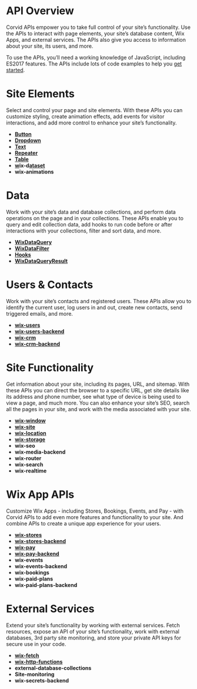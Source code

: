 
# API Overview

Corvid APIs empower you to take full control of your site’s functionality. Use the APIs to interact with page elements, your site’s database content, Wix Apps, and external services. The APIs also give you access to information about your site, its users, and more.

To use the APIs, you’ll need a working knowledge of JavaScript, including ES2017 features. The APIs include lots of code examples to help you [get started](https://www.wix.com/corvid/reference/GettingStarted.html).


# Site Elements

Select and control your page and site elements. With these APIs you can customize styling, create animation effects, add events for visitor interactions, and add more control to enhance your site’s functionality.



*   **[Button](https://www.wix.com/corvid/reference/$w.Button.html)**
*   **[Dropdown](https://www.wix.com/corvid/reference/$w.Dropdown.html)**
*   **[Text](https://www.wix.com/corvid/reference/$w.Text.html)**
*   **[Repeater](https://www.wix.com/corvid/reference/$w.Repeater.html)**
*   **[Table](https://www.wix.com/corvid/reference/$w.Table.html)**
*   **[w](https://www.wix.com/corvid/reference/$w.Table.html)ix-d[ataset](https://www.wix.com/corvid/reference/wix-dataset.Dataset.html)**
*   **wix-animations**


# Data

Work with your site’s data and database collections, and perform data operations on the page and in your collections. These APIs enable you to query and edit collection data, add hooks to run code before or after interactions with your collections, filter and sort data, and more.



*   **[WixDataQuery](https://www.wix.com/corvid/reference/wix-data.WixDataQuery.html)**
*   **[WixDataFilter](https://www.wix.com/corvid/reference/wix-data.WixDataFilter.html)**
*   **[Hooks](https://www.wix.com/corvid/reference/wix-data.Hooks.html)**
*   **[WixDataQueryResult](https://www.wix.com/corvid/reference/wix-data.WixDataQueryResult.html)**


# Users & Contacts

Work with your site’s contacts and registered users. These APIs allow you to identify the current user, log users in and out, create new contacts, send triggered emails, and more.



*   **[wix-users](https://www.wix.com/corvid/reference/wix-users.html)**
*   **[wix-users-backend](https://www.wix.com/corvid/reference/wix-users-backend.html)**
*   **[wix-crm](https://www.wix.com/corvid/reference/wix-crm.html)**
*   **[wix-crm-backend](https://www.wix.com/corvid/reference/wix-crm-backend.html)**


# Site Functionality

Get information about your site, including its pages, URL, and sitemap. With these APIs you can direct the browser to a specific URL, get site details like its address and phone number, see what type of device is being used to view a page, and much more. You can also enhance your site’s SEO, search all the pages in your site, and work with the media associated with your site.



*   **[wix-window](https://www.wix.com/corvid/reference/wix-window.html)**
*   **[wix-site](https://www.wix.com/corvid/reference/wix-site.html)**
*   **[wix-location](https://www.wix.com/corvid/reference/wix-location.html)**
*   **[wix-storage](https://www.wix.com/corvid/reference/wix-storage.html)**
*   **wix-seo**
*   **wix-media-backend**
*   **wix-router**
*   **wix-search**
*   **wix-realtime**


# Wix App APIs

Customize Wix Apps - including Stores, Bookings, Events, and Pay - with Corvid APIs to add even more features and functionality to your site. And combine APIs to create a unique app experience for your users. 



*   **[wix-stores](https://www.wix.com/corvid/reference/wix-stores.html)**
*   **[wix-stores-backend](https://www.wix.com/corvid/reference/wix-stores-backend.html)**
*   **[wix-pay](https://www.wix.com/corvid/reference/wix-pay.html)**
*   **[wix-pay-backend](https://www.wix.com/corvid/reference/wix-pay-backend.html)**
*   **wix-events**
*   **wix-events-backend**
*   **wix-bookings**
*   **wix-paid-plans**
*   **wix-paid-plans-backend**


# External Services

Extend your site’s functionality by working with external services. Fetch resources, expose an API of your site’s functionality, work with external databases, 3rd party site monitoring, and store your private API keys for secure use in your code.



*   **[wix-fetch](https://www.wix.com/corvid/reference/wix-fetch.html)**
*   **[wix-http-functions](https://www.wix.com/corvid/reference/wix-http-functions.html)**
*   **external-database-collections**
*   **Site-monitoring**
*   **wix-secrets-backend**
